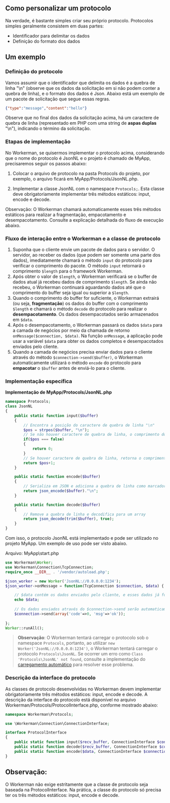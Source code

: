 ## Como personalizar um protocolo

Na verdade, é bastante simples criar seu próprio protocolo. Protocolos simples geralmente consistem em duas partes:
* Identificador para delimitar os dados
* Definição do formato dos dados

## Um exemplo

### Definição do protocolo
Vamos assumir que o identificador que delimita os dados é a quebra de linha "\n" (observe que os dados da solicitação em si não podem conter a quebra de linha), e o formato dos dados é Json. Abaixo está um exemplo de um pacote de solicitação que segue essas regras.

```json
{"type":"message","content":"hello"}
```

Observe que no final dos dados da solicitação acima, há um caractere de quebra de linha (representado em PHP com uma string de **aspas duplas** "\n"), indicando o término da solicitação.

### Etapas de implementação
No Workerman, se quisermos implementar o protocolo acima, considerando que o nome do protocolo é JsonNL e o projeto é chamado de MyApp, precisaremos seguir os passos abaixo:

1. Colocar o arquivo de protocolo na pasta Protocols do projeto, por exemplo, o arquivo ficará em MyApp/Protocols/JsonNL.php.

2. Implementar a classe JsonNL com o namespace `Protocols;`. Esta classe deve obrigatoriamente implementar três métodos estáticos: input, encode e decode.

Observação: O Workerman chamará automaticamente esses três métodos estáticos para realizar a fragmentação, empacotamento e desempacotamento. Consulte a explicação detalhada do fluxo de execução abaixo.

### Fluxo de interação entre o Workerman e a classe de protocolo
1. Suponha que o cliente envie um pacote de dados para o servidor. O servidor, ao receber os dados (que podem ser somente uma parte dos dados), imediatamente chamará o método `input` do protocolo para verificar o comprimento do pacote. O método `input` retornará o comprimento `$length` para o framework Workerman.
2. Após obter o valor de `$length`, o Workerman verificará se o buffer de dados atual já recebeu dados de comprimento `$length`. Se ainda não recebeu, o Workerman continuará aguardando dados até que o comprimento do buffer seja igual ou superior a `$length`.
3. Quando o comprimento do buffer for suficiente, o Workerman extrairá (ou seja, **fragmentação**) os dados do buffer com o comprimento `$length` e chamará o método `decode` do protocolo para realizar o **desempacotamento**. Os dados desempacotados serão armazenados em `$data`.
4. Após o desempacotamento, o Workerman passará os dados `$data` para a camada de negócios por meio da chamada de retorno `onMessage($connection, $data)`. Na função `onMessage`, a aplicação pode usar a variável `$data` para obter os dados completos e desempacotados enviados pelo cliente.
5. Quando a camada de negócios precisa enviar dados para o cliente através do método `$connection->send($buffer)`, o Workerman automaticamente utilizará o método `encode` do protocolo para **empacotar** o `$buffer` antes de enviá-lo para o cliente.

### Implementação específica

**Implementação de MyApp/Protocols/JsonNL.php**

```php
namespace Protocols;
class JsonNL
{
    public static function input($buffer)
    {
        // Encontra a posição do caractere de quebra de linha "\n"
        $pos = strpos($buffer, "\n");
        // Se não houver caractere de quebra de linha, o comprimento do pacote não pode ser determinado, retorna 0 e aguarda mais dados
        if($pos === false)
        {
            return 0;
        }
        // Se houver caractere de quebra de linha, retorna o comprimento atual do pacote (incluindo o caractere de quebra de linha)
        return $pos+1;
    }

    public static function encode($buffer)
    {
        // Serializa em JSON e adiciona a quebra de linha como marcador de término da solicitação
        return json_encode($buffer)."\n";
    }

    public static function decode($buffer)
    {
        // Remove a quebra de linha e decodifica para um array
        return json_decode(trim($buffer), true);
    }
}
```

Com isso, o protocolo JsonNL está implementado e pode ser utilizado no projeto MyApp. Um exemplo de uso pode ser visto abaixo.

Arquivo: MyApp\start.php
```php
use Workerman\Worker;
use Workerman\Connection\TcpConnection;
require_once __DIR__ . '/vendor/autoload.php';

$json_worker = new Worker('JsonNL://0.0.0.0:1234');
$json_worker->onMessage = function(TcpConnection $connection, $data) {

    // $data contém os dados enviados pelo cliente, e esses dados já foram processados pelo JsonNL::decode
    echo $data;
    
    // Os dados enviados através do $connection->send serão automaticamente empacotados com o método JsonNL::encode e enviados para o cliente
    $connection->send(array('code'=>0, 'msg'=>'ok'));
    
};
Worker::runAll();
```

> **Observação**:
> O Workerman tentará carregar o protocolo sob o namespace `Protocols`, portanto, ao utilizar `new Worker('JsonNL://0.0.0.0:1234')`, o Workerman tentará carregar o protocolo `Protocols\JsonNL`. Se ocorrer um erro como `Class 'Protocols\JsonNL' not found`, consulte a implementação do [carregamento automático](../faq/autoload.md) para resolver esse problema.

### Descrição da interface do protocolo
As classes de protocolo desenvolvidas no Workerman devem implementar obrigatoriamente três métodos estáticos: input, encode e decode. A descrição da interface do protocolo está disponível no arquivo Workerman/Protocols/ProtocolInterface.php, conforme mostrado abaixo:

```php
namespace Workerman\Protocols;

use \Workerman\Connection\ConnectionInterface;

interface ProtocolInterface
{
    public static function input($recv_buffer, ConnectionInterface $connection);
    public static function decode($recv_buffer, ConnectionInterface $connection);
    public static function encode($data, ConnectionInterface $connection);
}
```

## Observação:
O Workerman não exige estritamente que a classe de protocolo seja baseada na ProtocolInterface. Na prática, a classe do protocolo só precisa ter os três métodos estáticos: input, encode e decode.
